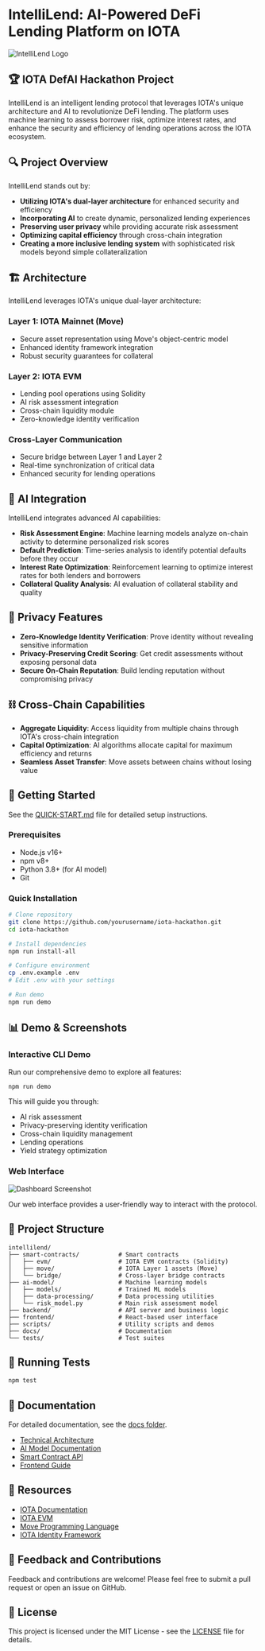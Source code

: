 # IntelliLend: AI-Powered DeFi Lending Platform on IOTA

![IntelliLend Logo](docs/images/logo.png)

## 🏆 IOTA DefAI Hackathon Project

IntelliLend is an intelligent lending protocol that leverages IOTA's unique architecture and AI to revolutionize DeFi lending. The platform uses machine learning to assess borrower risk, optimize interest rates, and enhance the security and efficiency of lending operations across the IOTA ecosystem.

## 🔍 Project Overview

IntelliLend stands out by:

- **Utilizing IOTA's dual-layer architecture** for enhanced security and efficiency
- **Incorporating AI** to create dynamic, personalized lending experiences
- **Preserving user privacy** while providing accurate risk assessment
- **Optimizing capital efficiency** through cross-chain integration
- **Creating a more inclusive lending system** with sophisticated risk models beyond simple collateralization

## 🏗️ Architecture

IntelliLend leverages IOTA's unique dual-layer architecture:

### Layer 1: IOTA Mainnet (Move)
- Secure asset representation using Move's object-centric model
- Enhanced identity framework integration
- Robust security guarantees for collateral

### Layer 2: IOTA EVM
- Lending pool operations using Solidity
- AI risk assessment integration
- Cross-chain liquidity module
- Zero-knowledge identity verification

### Cross-Layer Communication
- Secure bridge between Layer 1 and Layer 2
- Real-time synchronization of critical data
- Enhanced security for lending operations

## 🧠 AI Integration

IntelliLend integrates advanced AI capabilities:

- **Risk Assessment Engine**: Machine learning models analyze on-chain activity to determine personalized risk scores
- **Default Prediction**: Time-series analysis to identify potential defaults before they occur
- **Interest Rate Optimization**: Reinforcement learning to optimize interest rates for both lenders and borrowers
- **Collateral Quality Analysis**: AI evaluation of collateral stability and quality

## 🔐 Privacy Features

- **Zero-Knowledge Identity Verification**: Prove identity without revealing sensitive information
- **Privacy-Preserving Credit Scoring**: Get credit assessments without exposing personal data
- **Secure On-Chain Reputation**: Build lending reputation without compromising privacy

## ⛓️ Cross-Chain Capabilities

- **Aggregate Liquidity**: Access liquidity from multiple chains through IOTA's cross-chain integration
- **Capital Optimization**: AI algorithms allocate capital for maximum efficiency and returns
- **Seamless Asset Transfer**: Move assets between chains without losing value

## 🚀 Getting Started

See the [QUICK-START.md](QUICK-START.md) file for detailed setup instructions.

### Prerequisites

- Node.js v16+
- npm v8+
- Python 3.8+ (for AI model)
- Git

### Quick Installation

```bash
# Clone repository
git clone https://github.com/yourusername/iota-hackathon.git
cd iota-hackathon

# Install dependencies
npm run install-all

# Configure environment
cp .env.example .env
# Edit .env with your settings

# Run demo
npm run demo
```

## 📊 Demo & Screenshots

### Interactive CLI Demo

Run our comprehensive demo to explore all features:

```bash
npm run demo
```

This will guide you through:
- AI risk assessment
- Privacy-preserving identity verification
- Cross-chain liquidity management
- Lending operations
- Yield strategy optimization

### Web Interface

![Dashboard Screenshot](docs/images/dashboard.png)

Our web interface provides a user-friendly way to interact with the protocol.

## 📁 Project Structure

```
intellilend/
├── smart-contracts/           # Smart contracts
│   ├── evm/                   # IOTA EVM contracts (Solidity)
│   ├── move/                  # IOTA Layer 1 assets (Move)
│   └── bridge/                # Cross-layer bridge contracts
├── ai-model/                  # Machine learning models
│   ├── models/                # Trained ML models
│   ├── data-processing/       # Data processing utilities
│   └── risk_model.py          # Main risk assessment model
├── backend/                   # API server and business logic
├── frontend/                  # React-based user interface
├── scripts/                   # Utility scripts and demos
├── docs/                      # Documentation
└── tests/                     # Test suites
```

## 🧪 Running Tests

```bash
npm test
```

## 📄 Documentation

For detailed documentation, see the [docs folder](docs/).

- [Technical Architecture](docs/architecture.md)
- [AI Model Documentation](docs/ai-model.md)
- [Smart Contract API](docs/smart-contracts.md)
- [Frontend Guide](docs/frontend-guide.md)

## 🔗 Resources

- [IOTA Documentation](https://docs.iota.org/)
- [IOTA EVM](https://evm.iota.org/)
- [Move Programming Language](https://docs.iota.org/shimmer/smart-contracts/guide/move/getting_started)
- [IOTA Identity Framework](https://wiki.iota.org/identity.rs/introduction)


## 📣 Feedback and Contributions

Feedback and contributions are welcome! Please feel free to submit a pull request or open an issue on GitHub.

## 📜 License

This project is licensed under the MIT License - see the [LICENSE](LICENSE) file for details.
